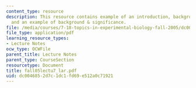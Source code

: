 ```yaml
---
content_type: resource
description: This resource contains example of an introduction, background and significance,
  and an example of background & significance.
file: /media/courses/7-18-topics-in-experimental-biology-fall-2005/dc0046852d7c1dc1fd69e512a0c71921_fall05lectu7_lar.pdf
file_type: application/pdf
learning_resource_types:
- Lecture Notes
ocw_type: OCWFile
parent_title: Lecture Notes
parent_type: CourseSection
resourcetype: Document
title: fall05lectu7_lar.pdf
uid: dc004685-2d7c-1dc1-fd69-e512a0c71921
---
```

